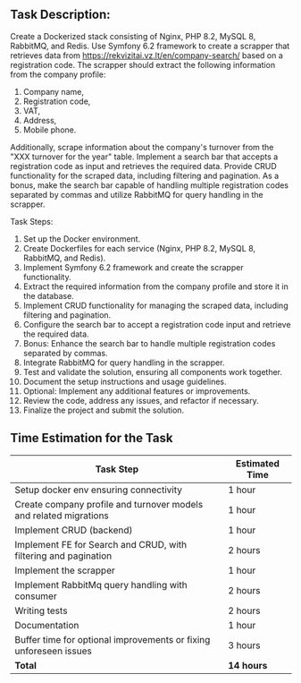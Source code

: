 ## Task Description:

Create a Dockerized stack consisting of Nginx, PHP 8.2, MySQL 8, RabbitMQ, and Redis. Use Symfony 6.2 framework to
create a scrapper that retrieves data from https://rekvizitai.vz.lt/en/company-search/ based on a registration code. The
scrapper should extract the following information from the company profile:

1. Company name,
2. Registration code,
3. VAT,
4. Address,
5. Mobile phone.

Additionally, scrape information about the company's turnover from the "XXX turnover for the
year" table. Implement a search bar that accepts a registration code as input and retrieves the required data. Provide
CRUD functionality for the scraped data, including filtering and pagination. As a bonus, make the search bar capable of
handling multiple registration codes separated by commas and utilize RabbitMQ for query handling in the scrapper.

Task Steps:

1. Set up the Docker environment.
2. Create Dockerfiles for each service (Nginx, PHP 8.2, MySQL 8, RabbitMQ, and Redis).
3. Implement Symfony 6.2 framework and create the scrapper functionality.
4. Extract the required information from the company profile and store it in the database.
5. Implement CRUD functionality for managing the scraped data, including filtering and pagination.
6. Configure the search bar to accept a registration code input and retrieve the required data.
7. Bonus: Enhance the search bar to handle multiple registration codes separated by commas.
8. Integrate RabbitMQ for query handling in the scrapper.
9. Test and validate the solution, ensuring all components work together.
10. Document the setup instructions and usage guidelines.
11. Optional: Implement any additional features or improvements.
12. Review the code, address any issues, and refactor if necessary.
13. Finalize the project and submit the solution.

## Time Estimation for the Task

| Task Step                                                         | Estimated Time |
|-------------------------------------------------------------------|----------------|
| Setup docker env ensuring connectivity                            | 1 hour         |
| Create company profile and turnover models and related migrations | 1 hour         |
| Implement CRUD (backend)                                          | 1 hour         |
| Implement FE for Search and CRUD, with filtering and pagination   | 2 hours        |
| Implement the scrapper                                            | 1 hour         |
| Implement RabbitMq query handling with consumer                   | 2 hours        |
| Writing tests                                                     | 2 hours        |
| Documentation                                                     | 1 hour         |
| Buffer time for optional improvements or fixing unforeseen issues | 3 hours        |
| **Total**                                                         | **14 hours**   |

